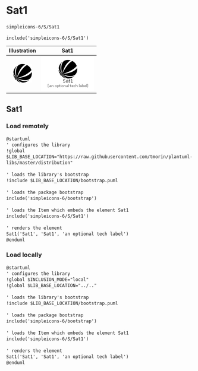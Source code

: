 # Sat1


```text
simpleicons-6/S/Sat1
```

```text
include('simpleicons-6/S/Sat1')
```



| Illustration | Sat1 |
| :---: | :---: |
| ![illustration for Illustration](../../simpleicons-6/S/Sat1.png) | ![illustration for Sat1](../../simpleicons-6/S/Sat1.Local.png) |




## Sat1

### Load remotely
```plantuml
@startuml
' configures the library
!global $LIB_BASE_LOCATION="https://raw.githubusercontent.com/tmorin/plantuml-libs/master/distribution"

' loads the library's bootstrap
!include $LIB_BASE_LOCATION/bootstrap.puml

' loads the package bootstrap
include('simpleicons-6/bootstrap')

' loads the Item which embeds the element Sat1
include('simpleicons-6/S/Sat1')

' renders the element
Sat1('Sat1', 'Sat1', 'an optional tech label')
@enduml
```

### Load locally
```plantuml
@startuml
' configures the library
!global $INCLUSION_MODE="local"
!global $LIB_BASE_LOCATION="../.."

' loads the library's bootstrap
!include $LIB_BASE_LOCATION/bootstrap.puml

' loads the package bootstrap
include('simpleicons-6/bootstrap')

' loads the Item which embeds the element Sat1
include('simpleicons-6/S/Sat1')

' renders the element
Sat1('Sat1', 'Sat1', 'an optional tech label')
@enduml
```

